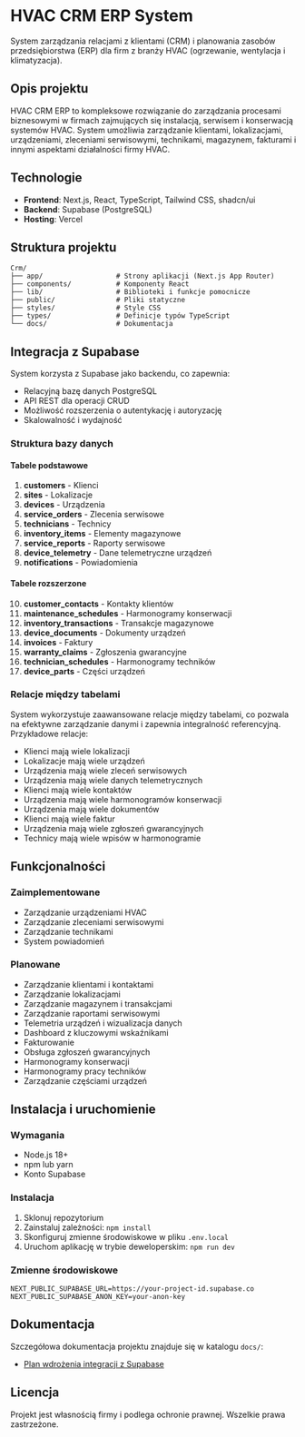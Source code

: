 # HVAC CRM ERP System

System zarządzania relacjami z klientami (CRM) i planowania zasobów przedsiębiorstwa (ERP) dla firm z branży HVAC (ogrzewanie, wentylacja i klimatyzacja).

## Opis projektu

HVAC CRM ERP to kompleksowe rozwiązanie do zarządzania procesami biznesowymi w firmach zajmujących się instalacją, serwisem i konserwacją systemów HVAC. System umożliwia zarządzanie klientami, lokalizacjami, urządzeniami, zleceniami serwisowymi, technikami, magazynem, fakturami i innymi aspektami działalności firmy HVAC.

## Technologie

- **Frontend**: Next.js, React, TypeScript, Tailwind CSS, shadcn/ui
- **Backend**: Supabase (PostgreSQL)
- **Hosting**: Vercel

## Struktura projektu

```
Crm/
├── app/                  # Strony aplikacji (Next.js App Router)
├── components/           # Komponenty React
├── lib/                  # Biblioteki i funkcje pomocnicze
├── public/               # Pliki statyczne
├── styles/               # Style CSS
├── types/                # Definicje typów TypeScript
└── docs/                 # Dokumentacja
```

## Integracja z Supabase

System korzysta z Supabase jako backendu, co zapewnia:

- Relacyjną bazę danych PostgreSQL
- API REST dla operacji CRUD
- Możliwość rozszerzenia o autentykację i autoryzację
- Skalowalność i wydajność

### Struktura bazy danych

#### Tabele podstawowe
1. **customers** - Klienci
2. **sites** - Lokalizacje
3. **devices** - Urządzenia
4. **service_orders** - Zlecenia serwisowe
5. **technicians** - Technicy
6. **inventory_items** - Elementy magazynowe
7. **service_reports** - Raporty serwisowe
8. **device_telemetry** - Dane telemetryczne urządzeń
9. **notifications** - Powiadomienia

#### Tabele rozszerzone
10. **customer_contacts** - Kontakty klientów
11. **maintenance_schedules** - Harmonogramy konserwacji
12. **inventory_transactions** - Transakcje magazynowe
13. **device_documents** - Dokumenty urządzeń
14. **invoices** - Faktury
15. **warranty_claims** - Zgłoszenia gwarancyjne
16. **technician_schedules** - Harmonogramy techników
17. **device_parts** - Części urządzeń

### Relacje między tabelami

System wykorzystuje zaawansowane relacje między tabelami, co pozwala na efektywne zarządzanie danymi i zapewnia integralność referencyjną. Przykładowe relacje:

- Klienci mają wiele lokalizacji
- Lokalizacje mają wiele urządzeń
- Urządzenia mają wiele zleceń serwisowych
- Urządzenia mają wiele danych telemetrycznych
- Klienci mają wiele kontaktów
- Urządzenia mają wiele harmonogramów konserwacji
- Urządzenia mają wiele dokumentów
- Klienci mają wiele faktur
- Urządzenia mają wiele zgłoszeń gwarancyjnych
- Technicy mają wiele wpisów w harmonogramie

## Funkcjonalności

### Zaimplementowane
- Zarządzanie urządzeniami HVAC
- Zarządzanie zleceniami serwisowymi
- Zarządzanie technikami
- System powiadomień

### Planowane
- Zarządzanie klientami i kontaktami
- Zarządzanie lokalizacjami
- Zarządzanie magazynem i transakcjami
- Zarządzanie raportami serwisowymi
- Telemetria urządzeń i wizualizacja danych
- Dashboard z kluczowymi wskaźnikami
- Fakturowanie
- Obsługa zgłoszeń gwarancyjnych
- Harmonogramy konserwacji
- Harmonogramy pracy techników
- Zarządzanie częściami urządzeń

## Instalacja i uruchomienie

### Wymagania
- Node.js 18+
- npm lub yarn
- Konto Supabase

### Instalacja
1. Sklonuj repozytorium
2. Zainstaluj zależności: `npm install`
3. Skonfiguruj zmienne środowiskowe w pliku `.env.local`
4. Uruchom aplikację w trybie deweloperskim: `npm run dev`

### Zmienne środowiskowe
```
NEXT_PUBLIC_SUPABASE_URL=https://your-project-id.supabase.co
NEXT_PUBLIC_SUPABASE_ANON_KEY=your-anon-key
```

## Dokumentacja

Szczegółowa dokumentacja projektu znajduje się w katalogu `docs/`:
- [Plan wdrożenia integracji z Supabase](./docs/supabase-integration-plan.md)

## Licencja

Projekt jest własnością firmy i podlega ochronie prawnej. Wszelkie prawa zastrzeżone.
